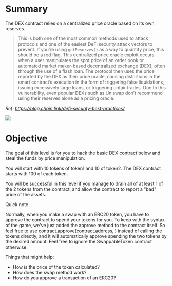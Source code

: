 # Summary

The DEX contract relies on a centralized price oracle based on its own reserves.

> This is both one of the most common methods used to attack protocols and one of the easiest DeFi security attack vectors to prevent. If you’re using `getReserves()` as a way to quantify price, this should be a red flag. This centralized price oracle exploit occurs when a user manipulates the spot price of an order book or automated market maker-based decentralized exchange (DEX), often through the use of a flash loan. The protocol then uses the price reported by the DEX as their price oracle, causing distortions in the smart contract’s execution in the form of triggering false liquidations, issuing excessively large loans, or triggering unfair trades. Due to this vulnerability, even popular DEXs such as Uniswap don’t recommend using their reserves alone as a pricing oracle.

_Ref: https://blog.chain.link/defi-security-best-practices/_

![](https://user-images.githubusercontent.com/19994887/161902944-7f06e721-08fe-4e55-a005-620a3e31be0f.png)

# Objective

The goal of this level is for you to hack the basic DEX contract below and steal the funds by price manipulation.

You will start with 10 tokens of token1 and 10 of token2. The DEX contract starts with 100 of each token.

You will be successful in this level if you manage to drain all of at least 1 of the 2 tokens from the contract, and allow the contract to report a "bad" price of the assets.

Quick note

Normally, when you make a swap with an ERC20 token, you have to approve the contract to spend your tokens for you. To keep with the syntax of the game, we've just added the approve method to the contract itself. So feel free to use contract.approve(contract.address, <uint amount>) instead of calling the tokens directly, and it will automatically approve spending the two tokens by the desired amount. Feel free to ignore the SwappableToken contract otherwise.

Things that might help:

-   How is the price of the token calculated?
-   How does the swap method work?
-   How do you approve a transaction of an ERC20?
